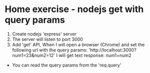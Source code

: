 # Home exercise - nodejs get with query params

1. Create nodejs 'express' server
2. The server will listen to port 3000
3. Add 'get' API, When I will open a browser (Chrome) and set the following url with the query params:
   'http://localhost:3000?num1=23&num2=12' I will get text response: num1+num2

-   You can read the query params from the 'req.query'
